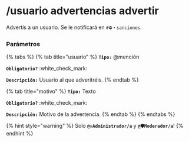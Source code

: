 # /usuario advertencias advertir

Advertís a un usuario. Se le notificará en `#⛔・sanciones`.

### Parámetros

{% tabs %}
{% tab title="usuario" %}
**`Tipo:`** @mención

**`Obligatorio?`** :white\_check\_mark:

**`Descripción:`** Usuario al que adveritréis.
{% endtab %}

{% tab title="motivo" %}
**`Tipo:`** Texto

**`Obligatorio?`** :white\_check\_mark:

**`Descripción:`** Motivo de la advertencia.
{% endtab %}
{% endtabs %}

{% hint style="warning" %}
Solo **`@⚒️Administrador/a`** y  **`@🛡️Moderador/a`**!
{% endhint %}
